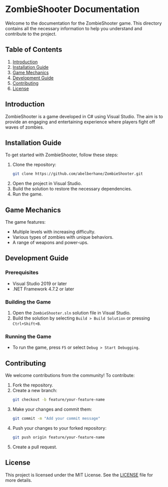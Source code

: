 # ZombieShooter Documentation

Welcome to the documentation for the ZombieShooter game. This directory contains all the necessary information to help you understand and contribute to the project.

## Table of Contents

1. [Introduction](#introduction)
2. [Installation Guide](#installation-guide)
3. [Game Mechanics](#game-mechanics)
4. [Development Guide](#development-guide)
5. [Contributing](#contributing)
6. [License](#license)

## Introduction

ZombieShooter is a game developed in C# using Visual Studio. The aim is to provide an engaging and entertaining experience where players fight off waves of zombies.

## Installation Guide

To get started with ZombieShooter, follow these steps:

1. Clone the repository:
    ```bash
    git clone https://github.com/abelberhane/ZombieShooter.git
    ```
2. Open the project in Visual Studio.
3. Build the solution to restore the necessary dependencies.
4. Run the game.

## Game Mechanics

The game features:
- Multiple levels with increasing difficulty.
- Various types of zombies with unique behaviors.
- A range of weapons and power-ups.

## Development Guide

### Prerequisites

- Visual Studio 2019 or later
- .NET Framework 4.7.2 or later

### Building the Game

1. Open the `ZombieShooter.sln` solution file in Visual Studio.
2. Build the solution by selecting `Build > Build Solution` or pressing `Ctrl+Shift+B`.

### Running the Game

- To run the game, press `F5` or select `Debug > Start Debugging`.

## Contributing

We welcome contributions from the community! To contribute:

1. Fork the repository.
2. Create a new branch:
    ```bash
    git checkout -b feature/your-feature-name
    ```
3. Make your changes and commit them:
    ```bash
    git commit -m "Add your commit message"
    ```
4. Push your changes to your forked repository:
    ```bash
    git push origin feature/your-feature-name
    ```
5. Create a pull request.

## License

This project is licensed under the MIT License. See the [LICENSE](../LICENSE) file for more details.
